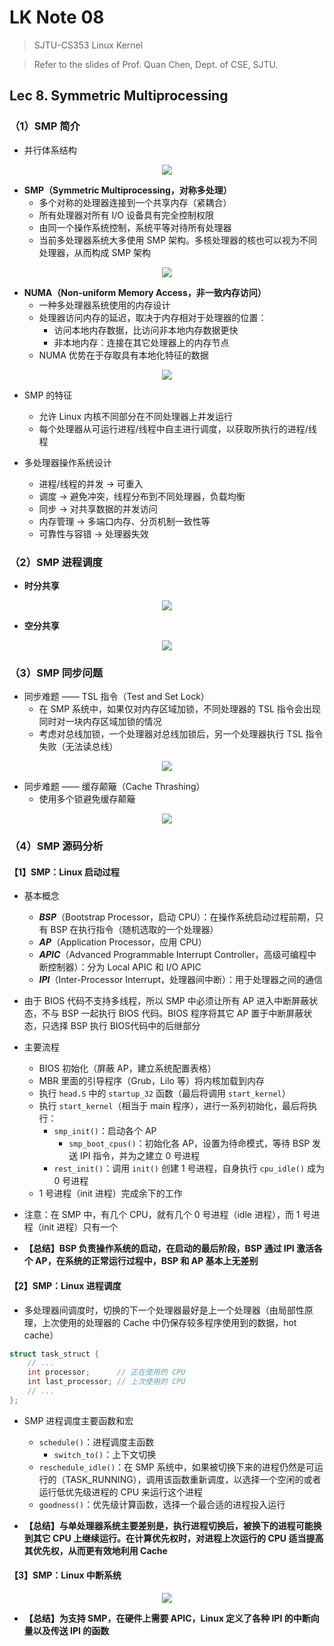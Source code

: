 # LK Note 08
> SJTU-CS353 Linux Kernel

> Refer to the slides of Prof. Quan Chen, Dept. of CSE, SJTU.
## Lec 8. Symmetric Multiprocessing
### （1）SMP 简介
* 并行体系结构

<p align="center"><img src="imgs/8/1.png"/></p>

* **SMP（Symmetric Multiprocessing，对称多处理）**
    * 多个对称的处理器连接到一个共享内存（紧耦合）
    * 所有处理器对所有 I/O 设备具有完全控制权限
    * 由同一个操作系统控制，系统平等对待所有处理器
    * 当前多处理器系统大多使用 SMP 架构。多核处理器的核也可以视为不同处理器，从而构成 SMP 架构

<p align="center"><img src="imgs/8/2.png"/></p>

* **NUMA（Non-uniform Memory Access，非一致内存访问）**
    * 一种多处理器系统使用的内存设计
    * 处理器访问内存的延迟，取决于内存相对于处理器的位置：
        * 访问本地内存数据，比访问非本地内存数据更快
        * 非本地内存：连接在其它处理器上的内存节点
    * NUMA 优势在于存取具有本地化特征的数据

<p align="center"><img src="imgs/8/3.png"/></p>

* SMP 的特征
    * 允许 Linux 内核不同部分在不同处理器上并发运行
    * 每个处理器从可运行进程/线程中自主进行调度，以获取所执行的进程/线程

* 多处理器操作系统设计
    * 进程/线程的并发 -> 可重入
    * 调度 -> 避免冲突，线程分布到不同处理器，负载均衡
    * 同步 -> 对共享数据的并发访问
    * 内存管理 -> 多端口内存、分页机制一致性等
    * 可靠性与容错 -> 处理器失效

### （2）SMP 进程调度
* **时分共享**

<p align="center"><img src="imgs/8/4.png"/></p>

* **空分共享**

<p align="center"><img src="imgs/8/5.png"/></p>

### （3）SMP 同步问题
* 同步难题 —— TSL 指令（Test and Set Lock）
    * 在 SMP 系统中，如果仅对内存区域加锁，不同处理器的 TSL 指令会出现同时对一块内存区域加锁的情况
    * 考虑对总线加锁，一个处理器对总线加锁后，另一个处理器执行 TSL 指令失败（无法读总线）

<p align="center"><img src="imgs/8/6.png"/></p>

* 同步难题 —— 缓存颠簸（Cache Thrashing）
    * 使用多个锁避免缓存颠簸

<p align="center"><img src="imgs/8/7.png"/></p>

### （4）SMP 源码分析
#### 【1】SMP：Linux 启动过程
* 基本概念
    * ***BSP***（Bootstrap Processor，启动 CPU）：在操作系统启动过程前期，只有 BSP 在执行指令（随机选取的一个处理器）
    * ***AP***（Application Processor，应用 CPU）
    * ***APIC***（Advanced Programmable Interrupt Controller，高级可编程中断控制器）：分为 Local APIC 和 I/O APIC
    * ***IPI***（Inter-Processor Interrupt，处理器间中断）：用于处理器之间的通信

* 由于 BIOS 代码不支持多线程，所以 SMP 中必须让所有 AP 进入中断屏蔽状态，不与 BSP 一起执行 BIOS 代码。BIOS 程序将其它 AP 置于中断屏蔽状态，只选择 BSP 执行 BIOS代码中的后继部分

* 主要流程
    * BIOS 初始化（屏蔽 AP，建立系统配置表格）
    * MBR 里面的引导程序（Grub，Lilo 等）将内核加载到内存
    * 执行 `head.S` 中的 `startup_32` 函数（最后将调用 `start_kernel`）
    * 执行 `start_kernel`（相当于 main 程序），进行一系列初始化，最后将执行：
        * `smp_init()`：启动各个 AP
            * `smp_boot_cpus()`：初始化各 AP，设置为待命模式，等待 BSP 发送 IPI 指令，并为之建立 0 号进程
        * `rest_init()`：调用 `init()` 创建 1 号进程，自身执行 `cpu_idle()` 成为 0 号进程
    * 1 号进程（init 进程）完成余下的工作

* 注意：在 SMP 中，有几个 CPU，就有几个 0 号进程（idle 进程），而 1 号进程（init 进程）只有一个

* **【总结】BSP 负责操作系统的启动，在启动的最后阶段，BSP 通过 IPI 激活各个 AP，在系统的正常运行过程中，BSP 和 AP 基本上无差别**

#### 【2】SMP：Linux 进程调度

* 多处理器间调度时，切换的下一个处理器最好是上一个处理器（由局部性原理，上次使用的处理器的 Cache 中仍保存较多程序使用到的数据，hot cache）
```c
struct task_struct {
    // ...
    int processor;      // 正在使用的 CPU
    int last_processor; // 上次使用的 CPU
    // ...
};
```

* SMP 进程调度主要函数和宏
    * `schedule()`：进程调度主函数
        * `switch_to()`：上下文切换
    * `reschedule_idle()`：在 SMP 系统中，如果被切换下来的进程仍然是可运行的（TASK_RUNNING），调用该函数重新调度，以选择一个空闲的或者运行低优先级进程的 CPU 来运行这个进程
    * `goodness()`：优先级计算函数，选择一个最合适的进程投入运行
    
* **【总结】与单处理器系统主要差别是，执行进程切换后，被换下的进程可能换到其它 CPU 上继续运行。在计算优先权时，对进程上次运行的 CPU 适当提高其优先权，从而更有效地利用 Cache**

#### 【3】SMP：Linux 中断系统

<p align="center"><img src="imgs/8/8.png"/></p>

* **【总结】为支持 SMP，在硬件上需要 APIC，Linux 定义了各种 IPI 的中断向量以及传送 IPI 的函数**